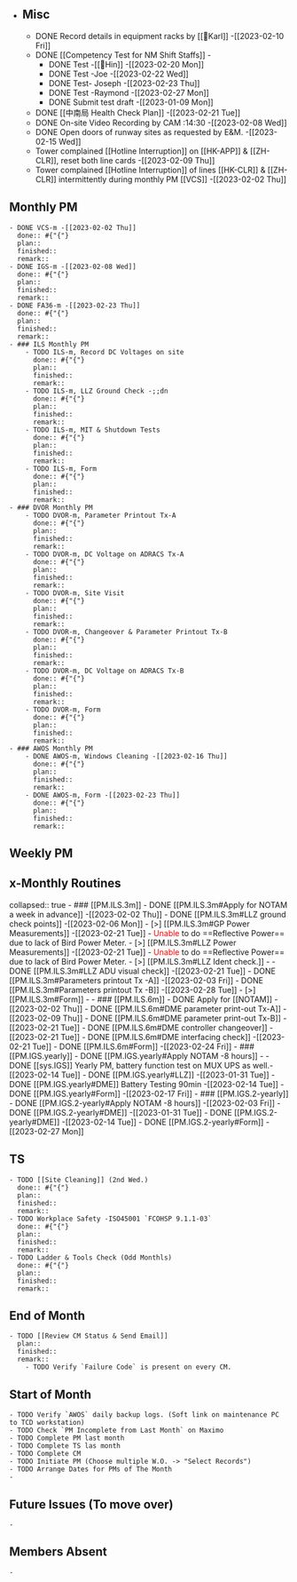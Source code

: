 - ## Misc
	- DONE Record details in equipment racks by [[👨Karl]] -[[2023-02-10 Fri]]
	- DONE [[Competency Test for NM Shift Staffs]] -
		- DONE Test -[[👨Hin]] -[[2023-02-20 Mon]]
		- DONE Test -Joe -[[2023-02-22 Wed]]
		- DONE Test- Joseph -[[2023-02-23 Thu]]
		- DONE Test -Raymond -[[2023-02-27 Mon]]
		- DONE Submit test draft -[[2023-01-09 Mon]]
	- DONE [[中南局 Health Check Plan]] -[[2023-02-21 Tue]]
	- DONE On-site Video Recording by CAM :14:30 -[[2023-02-08 Wed]]
	- DONE Open doors of runway sites as requested by E&M. -[[2023-02-15 Wed]]
	- Tower complained [[Hotline Interruption]] on [[HK-APP]] & [[ZH-CLR]], reset both line cards -[[2023-02-09 Thu]]
	- Tower complained [[Hotline Interruption]] of lines [[HK-CLR]] & [[ZH-CLR]] intermittently during monthly PM [[VCS]] -[[2023-02-02 Thu]]
## Monthly PM
	- DONE VCS-m -[[2023-02-02 Thu]]
	  done:: #{"{"}
	  plan:: 
	  finished::
	  remark::
	- DONE IGS-m -[[2023-02-08 Wed]]
	  done:: #{"{"}
	  plan:: 
	  finished::
	  remark::
	- DONE FA36-m -[[2023-02-23 Thu]]
	  done:: #{"{"}
	  plan:: 
	  finished::
	  remark::
	- ### ILS Monthly PM
		- TODO ILS-m, Record DC Voltages on site 
		  done:: #{"{"}
		  plan::
		  finished::
		  remark::
		- TODO ILS-m, LLZ Ground Check -;;dn
		  done:: #{"{"}
		  plan:: 
		  finished::
		  remark::
		- TODO ILS-m, MIT & Shutdown Tests 
		  done:: #{"{"}
		  plan:: 
		  finished::
		  remark::
		- TODO ILS-m, Form 
		  done:: #{"{"}
		  plan:: 
		  finished::
		  remark::
	- ### DVOR Monthly PM
		- TODO DVOR-m, Parameter Printout Tx-A 
		  done:: #{"{"}
		  plan::
		  finished::
		  remark::
		- TODO DVOR-m, DC Voltage on ADRACS Tx-A
		  done:: #{"{"}
		  plan::
		  finished::
		  remark::
		- TODO DVOR-m, Site Visit
		  done:: #{"{"}
		  plan::
		  finished::
		  remark::
		- TODO DVOR-m, Changeover & Parameter Printout Tx-B 
		  done:: #{"{"}
		  plan::
		  finished::
		  remark::
		- TODO DVOR-m, DC Voltage on ADRACS Tx-B
		  done:: #{"{"}
		  plan::
		  finished::
		  remark::
		- TODO DVOR-m, Form 
		  done:: #{"{"}
		  plan:: 
		  finished::
		  remark::
	- ### AWOS Monthly PM
		- DONE AWOS-m, Windows Cleaning -[[2023-02-16 Thu]]
		  done:: #{"{"}
		  plan:: 
		  finished::
		  remark::
		- DONE AWOS-m, Form -[[2023-02-23 Thu]]
		  done:: #{"{"}
		  plan:: 
		  finished::
		  remark::
## Weekly PM
## x-Monthly Routines
collapsed:: true
	- ###  [[PM.ILS.3m]]
	- DONE [[PM.ILS.3m#Apply for NOTAM a week in advance]] -[[2023-02-02 Thu]]
	- DONE [[PM.ILS.3m#LLZ ground check points]] -[[2023-02-06 Mon]]
	- [>]  [[PM.ILS.3m#GP Power Measurements]] -[[2023-02-21 Tue]]
		- <span style='color: red'>Unable</span> to do ==Reflective Power== due to lack of Bird Power Meter.
	- [>] [[PM.ILS.3m#LLZ Power Measurements]] -[[2023-02-21 Tue]]
		- <span style='color: red'>Unable</span> to do ==Reflective Power== due to lack of Bird Power Meter.
	- [>] [[PM.ILS.3m#LLZ Ident check.]] -
	- DONE [[PM.ILS.3m#LLZ ADU visual check]] -[[2023-02-21 Tue]]
	- DONE [[PM.ILS.3m#Parameters printout Tx -A]] -[[2023-02-03 Fri]]
	- DONE [[PM.ILS.3m#Parameters printout Tx -B]] -[[2023-02-28 Tue]]
	- [>] [[PM.ILS.3m#Form]] -
	- ### [[PM.ILS.6m]]
	- DONE Apply for [[NOTAM]] -[[2023-02-02 Thu]]
	- DONE [[PM.ILS.6m#DME parameter print-out Tx-A]] -[[2023-02-09 Thu]]
	- DONE [[PM.ILS.6m#DME parameter print-out Tx-B]] -[[2023-02-21 Tue]]
	- DONE [[PM.ILS.6m#DME controller changeover]] -[[2023-02-21 Tue]]
	- DONE [[PM.ILS.6m#DME interfacing check]] -[[2023-02-21 Tue]]
	- DONE [[PM.ILS.6m#Form]] -[[2023-02-24 Fri]]
	- ### [[PM.IGS.yearly]]
	- DONE [[PM.IGS.yearly#Apply NOTAM -8 hours]] -
	- DONE [[sys.IGS]] Yearly PM, battery function test on MUX UPS as well.-[[2023-02-14 Tue]]
	- DONE [[PM.IGS.yearly#LLZ]] -[[2023-01-31 Tue]]
	- DONE [[PM.IGS.yearly#DME]] Battery Testing 90min -[[2023-02-14 Tue]]
	- DONE [[PM.IGS.yearly#Form]] -[[2023-02-17 Fri]]
	- ### [[PM.IGS.2-yearly]]
	- DONE [[PM.IGS.2-yearly#Apply NOTAM -8 hours]] -[[2023-02-03 Fri]]
	- DONE [[PM.IGS.2-yearly#DME]] -[[2023-01-31 Tue]]
	- DONE [[PM.IGS.2-yearly#DME]] -[[2023-02-14 Tue]]
	- DONE [[PM.IGS.2-yearly#Form]] -[[2023-02-27 Mon]]
## TS
	- TODO [[Site Cleaning]] (2nd Wed.) 
	  done:: #{"{"}
	  plan::
	  finished::
	  remark::
	- TODO Workplace Safety -ISO45001 `FCOHSP 9.1.1-03`
	  done:: #{"{"}
	  plan::
	  finished::
	  remark::
	- TODO Ladder & Tools Check (Odd Monthls)
	  done:: #{"{"}
	  plan:: 
	  finished::
	  remark::
## End of Month
	- TODO [[Review CM Status & Send Email]]
	  plan::
	  finished::
	  remark::
		- TODO Verify `Failure Code` is present on every CM.
## Start of Month
	- TODO Verify `AWOS` daily backup logs. (Soft link on maintenance PC to TCD workstation)
	- TODO Check `PM Incomplete from Last Month` on Maximo
	- TODO Complete PM last month
	- TODO Complete TS las month
	- TODO Complete CM
	- TODO Initiate PM (Choose multiple W.O. -> "Select Records")
	- TODO Arrange Dates for PMs of The Month
	-
## Future Issues (To move over)
	-
## Members Absent
	-